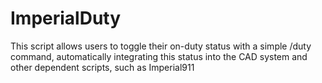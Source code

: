 # ImperialDuty
This script allows users to toggle their on-duty status with a simple /duty command, automatically integrating this status into the CAD system and other dependent scripts, such as Imperial911
